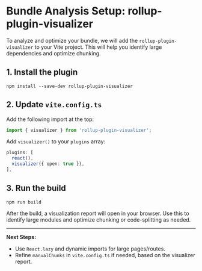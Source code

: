 # Bundle Analysis Setup: rollup-plugin-visualizer

To analyze and optimize your bundle, we will add the `rollup-plugin-visualizer` to your Vite project. This will help you identify large dependencies and optimize chunking.

## 1. Install the plugin

```
npm install --save-dev rollup-plugin-visualizer
```

## 2. Update `vite.config.ts`

Add the following import at the top:

```ts
import { visualizer } from 'rollup-plugin-visualizer';
```

Add `visualizer()` to your `plugins` array:

```ts
plugins: [
  react(),
  visualizer({ open: true }),
],
```

## 3. Run the build

```
npm run build
```

After the build, a visualization report will open in your browser. Use this to identify large modules and optimize chunking or code-splitting as needed.

---

**Next Steps:**

- Use `React.lazy` and dynamic imports for large pages/routes.
- Refine `manualChunks` in `vite.config.ts` if needed, based on the visualizer report.
